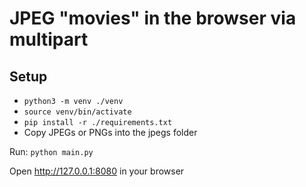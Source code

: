 # JPEG "movies" in the browser via multipart

## Setup

* `python3 -m venv ./venv`
* `source venv/bin/activate`
* `pip install -r ./requirements.txt`
* Copy JPEGs or PNGs into the jpegs folder

Run: `python main.py`

Open http://127.0.0.1:8080 in your browser
